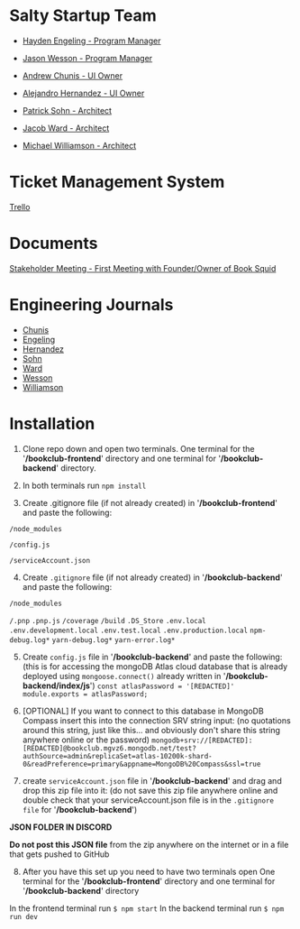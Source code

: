 # Salty Startup Team
 - [Hayden Engeling - Program Manager](https://github.com/HaydenEngeling)
 - [Jason Wesson - Program Manager](https://github.com/jsnwesson)

 - [Andrew Chunis - UI Owner](https://github.com/chuniversity)
 - [Alejandro Hernandez - UI Owner](https://github.com/alejleon)

 - [Patrick Sohn - Architect](https://github.com/psohn12)
 - [Jacob Ward - Architect](https://github.com/smilinjake)
 - [Michael Williamson - Architect](https://github.com/mikethegrunt)

# Ticket Management System
[Trello](https://trello.com/b/UWWa2Ysg/salty-startup)

# Documents
[Stakeholder Meeting - First Meeting with Founder/Owner of Book Squid](https://docs.google.com/document/d/1XVfdVLdqtsF1fd_NCHRFCvf3jmnch034Duqoa-Q03HU/edit)

# Engineering Journals
- [Chunis]()
- [Engeling]()
- [Hernandez]()
- [Sohn]()
- [Ward]()
- [Wesson](https://gist.github.com/jsnwesson/a7fabe9e8f0e665a92be9dc1a7321ba1)
- [Williamson]()


# Installation
1. Clone repo down and open two terminals.
One terminal for the '**/bookclub-frontend**' directory and one terminal for '**/bookclub-backend**' directory.

2. In both terminals run `npm install`

3. Create .gitignore file (if not already created) in '**/bookclub-frontend**' and paste the following:

`/node_modules`

`/config.js`

`/serviceAccount.json`

4. Create `.gitignore` file (if not already created) in '**/bookclub-backend**' and paste the following:

`/node_modules`

`/.pnp`
`.pnp.js`
`/coverage`
`/build`
`.DS_Store`
`.env.local`
`.env.development.local`
`.env.test.local`
`.env.production.local`
`npm-debug.log*`
`yarn-debug.log*`
`yarn-error.log*`

5. Create `config.js` file in '**/bookclub-backend**' and paste the following:
(this is for accessing the mongoDB Atlas cloud database that is already deployed using `mongoose.connect()` already written in '**/bookclub-backend/index/js**')
`const atlasPassword = '[REDACTED]'
module.exports = atlasPassword;`

6. [OPTIONAL] If you want to connect to this database in  MongoDB Compass insert this into the connection SRV string input:
(no quotations around this string, just like this... and obviously don't share this string anywhere online or the password)
`mongodb+srv://[REDACTED]:[REDACTED]@bookclub.mgvz6.mongodb.net/test?authSource=admin&replicaSet=atlas-10200k-shard-0&readPreference=primary&appname=MongoDB%20Compass&ssl=true`

7. create `serviceAccount.json` file in '**/bookclub-backend**' and drag and drop this zip file into it:
(do not save this zip file anywhere online and double check that your serviceAccount.json file is in the `.gitignore file` for '**/bookclub-backend**')

**JSON FOLDER IN DISCORD**

**Do not post this JSON file** from the zip anywhere on the internet or in a file that gets pushed to GitHub

8. After you have this set up you need to have two terminals open 
One terminal for the '**/bookclub-frontend**' directory and one terminal for '**/bookclub-backend**' directory

In the frontend terminal run `$ npm start`
In the backend terminal run `$ npm run dev`

